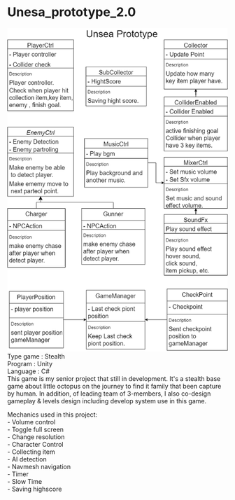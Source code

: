 # Unesa_prototype_2.0
![](Images/Unsea%20Prototype.png)  
Type game : Stealth  
Program : Unity  
Language : C#  
        This game is my senior project that still in development. It's a stealth base game about little octopus on the journey to find it family that been capture by human. In addition, of leading team of 3-members, I also co-design gameplay & levels design including develop system use in this game.  
      
Mechanics used in this project:   
    - Volume control  
    - Toggle full screen  
    - Change resolution  
    - Character Control  
    - Collecting item  
    - AI detection  
    - Navmesh navigation  
    - Timer  
    - Slow Time  
    - Saving highscore  
